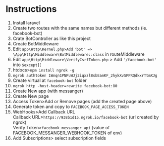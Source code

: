 <h1>Instructions</h1>
<ol>
<li>Install laravel</li>
<li>Create two routes with the same names but different methods (ie. facebook-bot)</li>
<li>Crate BotController as like this project</li>
<li>Create BotMiddleware</li>
<li>Edit <code>app\Http\Kernel.php>Add</code> <code>'bot' => \App\Http\Middleware\BotMiddleware::class</code> in routeMiddleware</li>
<li>Edit <code>app\Http\Middleware\VerifyCsrfToken.php</code> > Add <code>'/facebook-bot'</code> into <code>$except[]</code></li>
<li>htdocs><code>npm install ngrok -g</code></li>
<li><code>ngrok authtoken 1Wnqn1PNPuWJj2iqxzl8sbEanKF_2hykXvSPPRQdkxrTtmXJg</code></li>
<li>Create virtual at <code>facebook-bot</code> folder</li>
<li><code>ngrok http -host-header=rewrite facebook-bot:80</code></li>
<li>Create New app (with messanger)</li>
<li>Create New page</li>
<li>Access Token>Add or Remove pages (add the created page above)</li>
<li>Generate token and copy to <code>FACEBOOK_PAGE_ACCESS_TOKEN</code></li>
<li>WebHooks>Add Callback URL<br/>
Callback URL><code>https://938b1d15.ngrok.io/facebook-bot</code> (url created by ngrok)<br/>
Verify Token><code>facebook_messanger_api</code> (value of FACEBOOK_MESSANGER_WEBHOOK_TOKEN of env)</li>
<li>Add Subscriptions> select subscription fields</li>